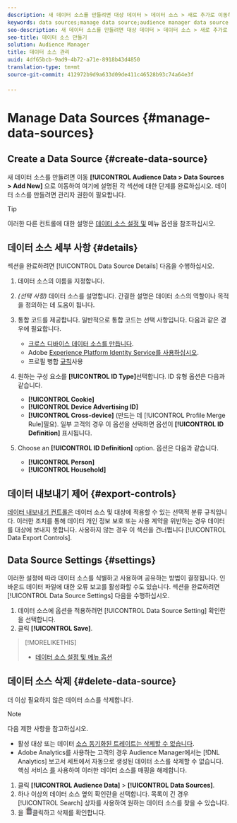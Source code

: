 ```yaml
---
description: 새 데이터 소스를 만들려면 대상 데이터 > 데이터 소스 > 새로 추가로 이동하고 여기에 설명된 각 섹션에 대한 단계를 완료합니다. 데이터 소스를 만들려면 관리자 권한이 필요합니다.
keywords: data sources;manage data source;audience manager data source
seo-description: 새 데이터 소스를 만들려면 대상 데이터 > 데이터 소스 > 새로 추가로 이동하고 여기에 설명된 각 섹션에 대한 단계를 완료합니다. 데이터 소스를 만들려면 관리자 권한이 필요합니다.
seo-title: 데이터 소스 만들기
solution: Audience Manager
title: 데이터 소스 관리
uuid: 4df65bcb-9ad9-4b72-a71e-8918b43d4850
translation-type: tm+mt
source-git-commit: 412972b9d9a633d09de411c46528b93c74a64e3f

---
```



# Manage Data Sources {#manage-data-sources}

## Create a Data Source {#create-data-source}

새 데이터 소스를 만들려면 이동 **[!UICONTROL Audience Data > Data Sources > Add New]** 으로 이동하여 여기에 설명된 각 섹션에 대한 단계를 완료하십시오. 데이터 소스를 만들려면 관리자 권한이 필요합니다.

<!-- create-datasource.xml -->

>[!TIP]
>
>이러한 다른 컨트롤에 대한 설명은 [데이터 소스 설정 및](../features/datasources-list-and-settings.md#settings-menu-options) 메뉴 옵션을 참조하십시오.

## 데이터 소스 세부 사항 {#details}

섹션을 완료하려면 [!UICONTROL Data Source Details] 다음을 수행하십시오.

1. 데이터 소스의 이름을 지정합니다.
1. *(선택 사항)* 데이터 소스를 설명합니다. 간결한 설명은 데이터 소스의 역할이나 목적을 정의하는 데 도움이 됩니다.
1. 통합 코드를 제공합니다. 일반적으로 통합 코드는 선택 사항입니다. 다음과 같은 경우에 필요합니다.

   * [크로스 디바이스 데이터 소스를 만듭니다](../features/profile-merge-rules/merge-rules-start.md#create-data-source).
   * Adobe [Experience Platform Identity Service를 사용하십시오](https://docs.adobe.com/content/help/en/id-service/using/home.html).
   * 프로필 병합 [규칙](../features/profile-merge-rules/merge-rules-start.md)사용

1. 원하는 구성 요소를 **[!UICONTROL ID Type]**&#x200B;선택합니다. ID 유형 옵션은 다음과 같습니다.

   * **[!UICONTROL Cookie]**
   * **[!UICONTROL Device Advertising ID]**
   * **[!UICONTROL Cross-device]** (만드는 데 [!UICONTROL Profile Merge Rule]필요). 일부 고객의 경우 이 옵션을 선택하면 옵션이 **[!UICONTROL ID Definition]** 표시됩니다.

1. Choose an **[!UICONTROL ID Definition]** option. 옵션은 다음과 같습니다.

   * **[!UICONTROL Person]**
   * **[!UICONTROL Household]**

## 데이터 내보내기 제어 {#export-controls}

[데이터 내보내기 컨트롤은](../features/data-export-controls.md) 데이터 소스 및 대상에 적용할 수 있는 선택적 분류 규칙입니다. 이러한 조치를 통해 데이터 개인 정보 보호 또는 사용 계약을 위반하는 경우 데이터를 대상에 보내지 못합니다. 사용하지 않는 경우 이 섹션을 건너뜁니다 [!UICONTROL Data Export Controls].

## Data Source Settings {#settings}

이러한 설정에 따라 데이터 소스를 식별하고 사용하며 공유하는 방법이 결정됩니다. 인바운드 데이터 파일에 대한 오류 보고를 활성화할 수도 있습니다. 섹션을 완료하려면 [!UICONTROL Data Source Settings] 다음을 수행하십시오.

1. 데이터 소스에 옵션을 적용하려면 [!UICONTROL Data Source Setting] 확인란을 선택합니다.
2. 클릭 **[!UICONTROL Save]**.

>[!MORELIKETHIS]
>
>* [데이터 소스 설정 및 메뉴 옵션](../features/datasources-list-and-settings.md#settings-menu-options)


## 데이터 소스 삭제 {#delete-data-source}

<!-- t_datasource_delete.xml -->

더 이상 필요하지 않은 데이터 소스를 삭제합니다.

>[!NOTE]
>
>다음 제한 사항을 참고하십시오.
>
>* 활성 대상 또는 데이터 [소스 동기화된 트레이트는 삭제할 수 없습니다](../features/traits/client-activity-synced-audience-traits.md).
>* Adobe Analytics를 사용하는 고객의 경우 Audience Manager에서는 [!DNL Analytics] 보고서 세트에서 자동으로 생성된 데이터 소스를 삭제할 수 없습니다. 핵심 서비스 [를](https://docs.adobe.com/content/help/en/core-services/interface/about-core-services/core-services-landing.html) 사용하여 이러한 데이터 소스를 매핑을 해제합니다.


1. 클릭 **[!UICONTROL Audience Data]** > **[!UICONTROL Data Sources]**.
1. 하나 이상의 데이터 소스 옆의 확인란을 선택합니다.
목록이 긴 경우 [!UICONTROL Search] 상자를 사용하여 원하는 데이터 소스를 찾을 수 있습니다.
1. 을 ![](assets/icon_trash.png)클릭하고 삭제를 확인합니다.